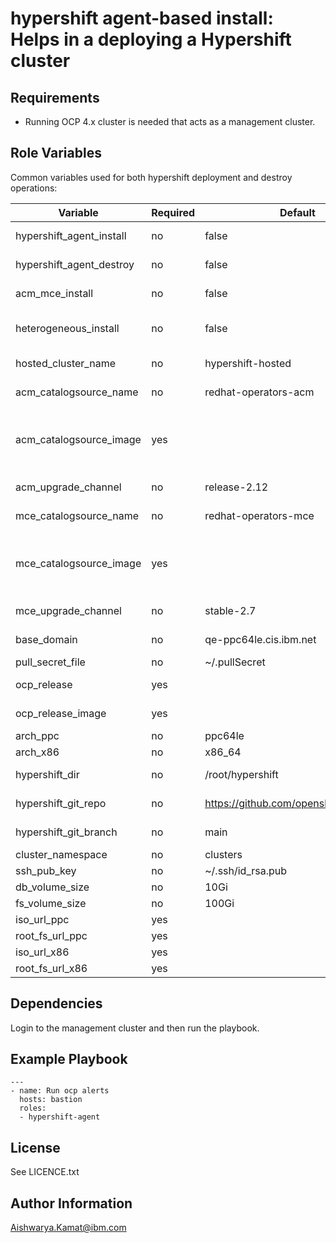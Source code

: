 hypershift agent-based install: Helps in a deploying a Hypershift cluster
=========

Requirements
------------

 - Running OCP 4.x cluster is needed that acts as a management cluster.

Role Variables
--------------
Common variables used for both hypershift deployment and destroy operations:

| Variable                    | Required | Default                                    | Comments                                            |
|-----------------------------|----------|--------------------------------------------|-----------------------------------------------------|
| hypershift_agent_install  | no | false | Enable it to install the hosted cluster |
| hypershift_agent_destroy  | no | false | Enable it to destroy the hosted cluster |
| acm_mce_install | no | false | Enable it to install ACM and MCE operator |
| heterogeneous_install | no | false | Enable it to install heterogeneous deployment |
| hosted_cluster_name | no | hypershift-hosted | Name of the hypershift cluster |
| acm_catalogsource_name | no | redhat-operators-acm | Name of the ACM CatalogSource |
| acm_catalogsource_image | yes | | Custom catalog source index image for ACM Operator (Ex: brew.registry.redhat.io/rh-osbs/iib:860542 )|
| acm_upgrade_channel | no | release-2.12 | Upgrade channel for ACM operator |
| mce_catalogsource_name | no | redhat-operators-mce | Name of the MCE CatalogSource |
| mce_catalogsource_image | yes | | Custom catalog source index image for MCE Operator (Ex: brew.registry.redhat.io/rh-osbs/iib:861849) |
| mce_upgrade_channel | no | stable-2.7 | Upgrade channel for MCE Operator |
| base_domain | no | qe-ppc64le.cis.ibm.net | The base domain of the cluster |
| pull_secret_file | no | ~/.pullSecret | Pull secret file |
| ocp_release | yes | | ocp release version of the cluster to deploy |
| ocp_release_image | yes | | release image used to deploy cluster |
| arch_ppc | no | ppc64le | power cluster architecture |
| arch_x86 | no | x86_64 | x86 cluster architecture |
| hypershift_dir | no | /root/hypershift | folder that will contain kubeconfig, etc |
| hypershift_git_repo | no | https://github.com/openshift/hypershift | git repository to install hypershift |
| hypershift_git_branch | no | main | Hypershift git repository branch |
| cluster_namespace | no | clusters |  |
| ssh_pub_key | no | ~/.ssh/id_rsa.pub | |
| db_volume_size | no | 10Gi | Database Volume Size |
| fs_volume_size | no | 100Gi | FileSystem Volume Size |
| iso_url_ppc | yes | | ppc64le ISO url |
| root_fs_url_ppc | yes | | ppc64le root fs url |
| iso_url_x86 | yes | | x86 ISO url |
| root_fs_url_x86 | yes | | x86 root fs url |

Dependencies
------------

Login to the management cluster and then run the playbook.

Example Playbook
----------------
```
---
- name: Run ocp alerts
  hosts: bastion
  roles:
  - hypershift-agent
```

License
-------

See LICENCE.txt

Author Information
------------------

Aishwarya.Kamat@ibm.com
